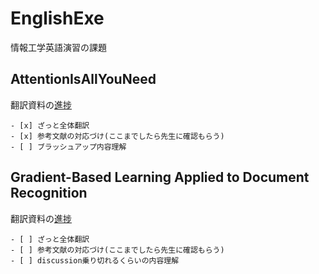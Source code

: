 # EnglishExe
情報工学英語演習の課題

## AttentionIsAllYouNeed
翻訳資料の[進捗](https://github.com/Nisk1G/EnglishExe/blob/main/Transformer/out/Transformer.pdf)

    - [x] ざっと全体翻訳
    - [x] 参考文献の対応づけ(ここまでしたら先生に確認もらう)
    - [ ] ブラッシュアップ内容理解


## Gradient-Based Learning Applied to Document Recognition
翻訳資料の[進捗](https://github.com/Nisk1G/EnglishExe/blob/main/CNN/out/cnn.pdf)  

    - [ ] ざっと全体翻訳
    - [ ] 参考文献の対応づけ(ここまでしたら先生に確認もらう)
    - [ ] discussion乗り切れるくらいの内容理解
